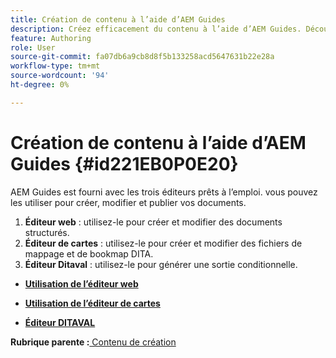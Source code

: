 ```yaml
---
title: Création de contenu à l’aide d’AEM Guides
description: Créez efficacement du contenu à l’aide d’AEM Guides. Découvrez comment créer, modifier et publier vos documents dans AEM Guides.
feature: Authoring
role: User
source-git-commit: fa07db6a9cb8d8f5b133258acd5647631b22e28a
workflow-type: tm+mt
source-wordcount: '94'
ht-degree: 0%

---
```


# Création de contenu à l’aide d’AEM Guides {#id221EB0P0E20}

AEM Guides est fourni avec les trois éditeurs prêts à l’emploi. vous pouvez les utiliser pour créer, modifier et publier vos documents.

1. **Éditeur web** : utilisez-le pour créer et modifier des documents structurés.
1. **Éditeur de cartes** : utilisez-le pour créer et modifier des fichiers de mappage et de bookmap DITA.
1. **Éditeur Ditaval** : utilisez-le pour générer une sortie conditionnelle.

- **[Utilisation de l’éditeur web](web-editor.md)**

- **[Utilisation de l’éditeur de cartes](map-editor.md)**

- **[Éditeur DITAVAL](ditaval-editor.md)**


**Rubrique parente :**[ Contenu de création](authoring-content.md)
